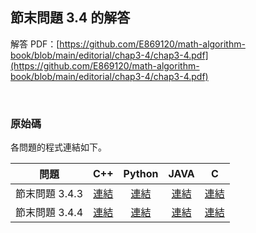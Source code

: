 ## 節末問題 3.4 的解答

解答 PDF：[https://github.com/E869120/math-algorithm-book/blob/main/editorial/chap3-4/chap3-4.pdf](https://github.com/E869120/math-algorithm-book/blob/main/editorial/chap3-4/chap3-4.pdf)

<br />

### 原始碼

各問題的程式連結如下。

| 問題 | C++ | Python | JAVA | C |
|:---:|:---:|:---:|:---:|:---:|
| 節末問題 3.4.3 | [連結](https://github.com/facespublications/math-algorithm-book_tw/blob/main/editorial_ch/chap3-4/prob3-4-3.cpp) | [連結](https://github.com/facespublications/math-algorithm-book_tw/blob/main/editorial_ch/chap3-4/prob3-4-3.py) | [連結](https://github.com/facespublications/math-algorithm-book_tw/blob/main/editorial_ch/chap3-4/prob3-4-3.java) | [連結](https://github.com/facespublications/math-algorithm-book_tw/blob/main/editorial_ch/chap3-4/prob3-4-3.c) |
| 節末問題 3.4.4 | [連結](https://github.com/facespublications/math-algorithm-book_tw/blob/main/editorial_ch/chap3-4/prob3-4-4.cpp) | [連結](https://github.com/facespublications/math-algorithm-book_tw/blob/main/editorial_ch/chap3-4/prob3-4-4.py) | [連結](https://github.com/facespublications/math-algorithm-book_tw/blob/main/editorial_ch/chap3-4/prob3-4-4.java) | [連結](https://github.com/facespublications/math-algorithm-book_tw/blob/main/editorial_ch/chap3-4/prob3-4-4.c) |
